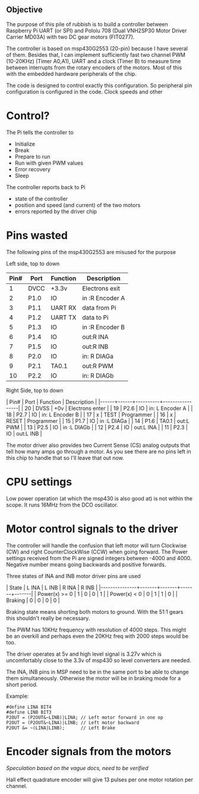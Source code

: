 ## Objective

The purpose of this pile of rubbish is to build a controller between
Raspberry Pi UART (or SPI) and Pololu 708 (Dual VNH2SP30 Motor Driver
Carrier MD03A) with two DC gear motors (FIT0277).

The controller is based on msp430G2553 (20-pin) because I have several of them.
Besides that, I can implement sufficiently fast two channel PWM (10-20KHz)
(Timer A0,A1), UART and a clock (Timer B) to measure time between
interrupts from the rotary encoders of the motors. Most of this with the
embedded hardware peripherals of the chip.

The code is designed to control exactly this configuration.
So peripheral pin configuration is configured in the code.
Clock speeds and other


# Control?

The Pi tells the controller to

- Initialize
- Break
- Prepare to run
- Run with given PWM values
- Error recovery
- Sleep

The controller reports back to Pi

- state of the controller
- position and speed (and current) of the two motors
- errors reported by the driver chip

# Pins wasted

The following pins of the msp430G2553 are misused for the purpose

Left side, top to down

| Pin# | Port | Function | Description     |
|------|------|----------|-----------------|
|    1 | DVCC | +3.3v    | Electrons exit  |
|    2 | P1.0 | IO       | in :R Encoder A |
|    3 | P1.1 | UART RX  | data from Pi    |
|    4 | P1.2 | UART TX  | data to Pi      |
|    5 | P1.3 | IO       | in :R Encoder B |
|    6 | P1.4 | IO       | out:R INA       |
|    7 | P1.5 | IO       | out:R INB       |
|    8 | P2.0 | IO       | in: R DIAGa     |
|    9 | P2.1 | TA0.1    | out:R PWM       |
|   10 | P2.2 | IO       | in: R DIAGb     |


Right Side, top to down

| Pin# | Port | Function | Description     |
|------+------+----------+-----------------|
|   20 | DVSS | +0v      | Electrons enter |
|   19 | P2.6 | IO       | in: L Encoder A |
|   18 | P2.7 | IO       | in: L Encoder B |
|   17 | x    | TEST     | Programmer      |
|   16 | x    | RESET    | Programmer      |
|   15 | P1.7 | IO       | in :L DIAGa     |
|   14 | P1.6 | TA0.1    | out:L PWM       |
|   13 | P2.5 | IO       | in :L DIAGb     |
|   12 | P2.4 | IO       | out:L INA       |
|   11 | P2.3 | IO       | out:L INB       |

The motor driver also provides two Current Sense (CS) analog outputs
that tell how many amps go through a motor. As you see there are no pins
left in this chip to handle that so I'll leave that out now.

# CPU settings

Low power operation (at which the msp430 is also good at) is not
within the scope. It runs 16MHz from the DCO oscillator.

# Motor control signals to the driver

The controller will handle the confusion that left motor will turn
Clockwise (CW) and right CounterClockWise (CCW) when going forward. 
The Power settings
received from the Pi are signed integers between -4000 and 4000.
Negative number means going backwards and positive forwards.

Three states of INA and INB motor driver pins are used 

| State         | L INA | L INB | R INA | R INB |
|---------------+-------+-------+-------+-------|
| Power(x) >= 0 |     1 |     0 |     0 |     1 |
| Power(x) < 0  |     0 |     1 |     1 |     0 |
| Braking       |     0 |     0 |     0 |     0 |

Braking state means shorting both motors to ground. With the 51:1 gears
this shouldn't really be necessary.

The PWM has 10KHz frequency with resolution of 4000 steps. 
This might be an overkill and perhaps even the 20KHz freq with
2000 steps would be too.

The driver operates at 5v and high level signal is 3.27v which is
uncomfortably close to the 3.3v of msp430 so level converters are needed.

The INA, INB pins in MSP need to be in the same port to be able to change
them simultaneously. Otherwise the motor will be in braking mode for
a short period.

Example:

~~~~
#define LINA BIT4 
#define LINB BIT3
P2OUT = (P2OUT&~LINB)|LINA; // Left motor forward in one op
P2OUT = (P2OUT&~LINA)|LINB; // Left motor backward
P2OUT &= ~(LINA|LINB);      // Left Brake
~~~~

# Encoder signals from the motors

*Speculation based on the vague docs, need to be verified*

Hall effect quadrature encoder will give 13 pulses per 
one motor rotation per channel. 
